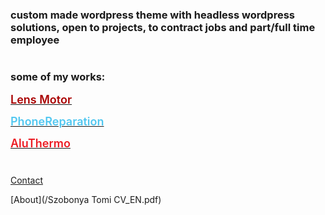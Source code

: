 ### custom made wordpress theme with headless wordpress solutions, open to projects, to contract jobs and part/full time employee

#

### some of my works:

[<span style="color:#a90000;font-weight:600;font-size:18px">Lens Motor</span>](https://www.lens-motor.be)

[<span style="color:#51c7f0;font-weight:600;font-size:18px">PhoneReparation</span>](https://www.phone-reparation.be/)

[<span style="color:#ec1c24;font-weight:600;font-size:18px">AluThermo</span>](https://www.aluthermo.com)

#

[Contact](mailto:szobonyatamas@gmail.com)

[About](/Szobonya Tomi CV_EN.pdf)

